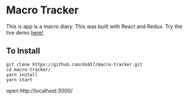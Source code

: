 # Macro Tracker

This is app is a macro diary.  This was built with React and Redux.  Try the live demo [here!](https://macro-tracker-do917.herokuapp.com/)

## To Install
```
git clone https://github.com/do917/macro-tracker.git
cd macro-tracker/
yarn install
yarn start
```

open http://localhost:3000/
